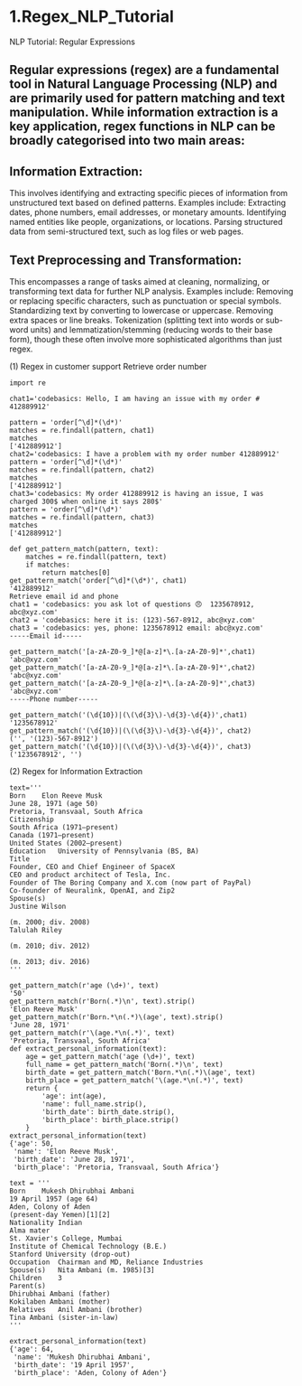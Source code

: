 # 1.Regex_NLP_Tutorial
NLP Tutorial: Regular Expressions
## Regular expressions (regex) are a fundamental tool in Natural Language Processing (NLP) and are primarily used for pattern matching and text manipulation. While information extraction is a key application, regex functions in NLP can be broadly categorised into two main areas:


## Information Extraction:
This involves identifying and extracting specific pieces of information from unstructured text based on defined patterns. Examples include:
Extracting dates, phone numbers, email addresses, or monetary amounts.
Identifying named entities like people, organizations, or locations.
Parsing structured data from semi-structured text, such as log files or web pages.


## Text Preprocessing and Transformation:
This encompasses a range of tasks aimed at cleaning, normalizing, or transforming text data for further NLP analysis. Examples include:
Removing or replacing specific characters, such as punctuation or special symbols.
Standardizing text by converting to lowercase or uppercase.
Removing extra spaces or line breaks.
Tokenization (splitting text into words or sub-word units) and lemmatization/stemming (reducing words to their base form), though these often involve more sophisticated algorithms than just regex.






(1) Regex in customer support
Retrieve order number
```
import re

chat1='codebasics: Hello, I am having an issue with my order # 412889912'

pattern = 'order[^\d]*(\d*)'
matches = re.findall(pattern, chat1)
matches
['412889912']
chat2='codebasics: I have a problem with my order number 412889912'
pattern = 'order[^\d]*(\d*)'
matches = re.findall(pattern, chat2)
matches
['412889912']
chat3='codebasics: My order 412889912 is having an issue, I was charged 300$ when online it says 280$'
pattern = 'order[^\d]*(\d*)'
matches = re.findall(pattern, chat3)
matches
['412889912']
```
```
def get_pattern_match(pattern, text):
    matches = re.findall(pattern, text)
    if matches:
        return matches[0]
get_pattern_match('order[^\d]*(\d*)', chat1)
'412889912'
Retrieve email id and phone
chat1 = 'codebasics: you ask lot of questions 😠  1235678912, abc@xyz.com'
chat2 = 'codebasics: here it is: (123)-567-8912, abc@xyz.com'
chat3 = 'codebasics: yes, phone: 1235678912 email: abc@xyz.com'
-----Email id-----

get_pattern_match('[a-zA-Z0-9_]*@[a-z]*\.[a-zA-Z0-9]*',chat1)
'abc@xyz.com'
get_pattern_match('[a-zA-Z0-9_]*@[a-z]*\.[a-zA-Z0-9]*',chat2)
'abc@xyz.com'
get_pattern_match('[a-zA-Z0-9_]*@[a-z]*\.[a-zA-Z0-9]*',chat3)
'abc@xyz.com'
-----Phone number-----
```
```
get_pattern_match('(\d{10})|(\(\d{3}\)-\d{3}-\d{4})',chat1)
'1235678912'
get_pattern_match('(\d{10})|(\(\d{3}\)-\d{3}-\d{4})', chat2)
('', '(123)-567-8912')
get_pattern_match('(\d{10})|(\(\d{3}\)-\d{3}-\d{4})', chat3)
('1235678912', '')
```
(2) Regex for Information Extraction
```
text='''
Born	Elon Reeve Musk
June 28, 1971 (age 50)
Pretoria, Transvaal, South Africa
Citizenship	
South Africa (1971–present)
Canada (1971–present)
United States (2002–present)
Education	University of Pennsylvania (BS, BA)
Title	
Founder, CEO and Chief Engineer of SpaceX
CEO and product architect of Tesla, Inc.
Founder of The Boring Company and X.com (now part of PayPal)
Co-founder of Neuralink, OpenAI, and Zip2
Spouse(s)	
Justine Wilson
​
​(m. 2000; div. 2008)​
Talulah Riley
​
​(m. 2010; div. 2012)​
​
​(m. 2013; div. 2016)
'''
```
```
get_pattern_match(r'age (\d+)', text)
'50'
get_pattern_match(r'Born(.*)\n', text).strip()
'Elon Reeve Musk'
get_pattern_match(r'Born.*\n(.*)\(age', text).strip()
'June 28, 1971'
get_pattern_match(r'\(age.*\n(.*)', text)
'Pretoria, Transvaal, South Africa'
def extract_personal_information(text):
    age = get_pattern_match('age (\d+)', text)
    full_name = get_pattern_match('Born(.*)\n', text)
    birth_date = get_pattern_match('Born.*\n(.*)\(age', text)
    birth_place = get_pattern_match('\(age.*\n(.*)', text)
    return {
        'age': int(age),
        'name': full_name.strip(),
        'birth_date': birth_date.strip(),
        'birth_place': birth_place.strip()
    }
extract_personal_information(text)
{'age': 50,
 'name': 'Elon Reeve Musk',
 'birth_date': 'June 28, 1971',
 'birth_place': 'Pretoria, Transvaal, South Africa'}
```
```
text = '''
Born	Mukesh Dhirubhai Ambani
19 April 1957 (age 64)
Aden, Colony of Aden
(present-day Yemen)[1][2]
Nationality	Indian
Alma mater	
St. Xavier's College, Mumbai
Institute of Chemical Technology (B.E.)
Stanford University (drop-out)
Occupation	Chairman and MD, Reliance Industries
Spouse(s)	Nita Ambani ​(m. 1985)​[3]
Children	3
Parent(s)	
Dhirubhai Ambani (father)
Kokilaben Ambani (mother)
Relatives	Anil Ambani (brother)
Tina Ambani (sister-in-law)
'''
```
```
extract_personal_information(text)
{'age': 64,
 'name': 'Mukesh Dhirubhai Ambani',
 'birth_date': '19 April 1957',
 'birth_place': 'Aden, Colony of Aden'}
```
